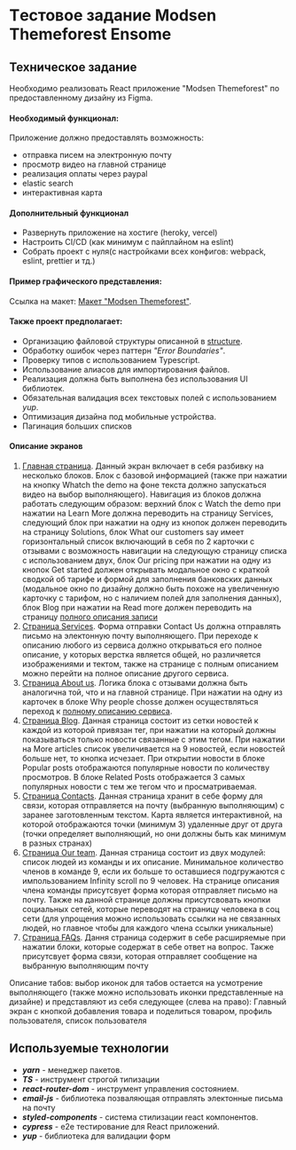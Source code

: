 # Tестовое задание Modsen Themeforest Ensome

## Техническое задание
Необходимо реализовать React приложение "Modsen Themeforest" по предоставленному дизайну из Figma.

#### Необходимый функционал:

Приложение должно предоставлять возможность:
- отправка писем на электронную почту
- просмотр видео на главной странице
- реализация оплаты через paypal
- elastic search
- интерактивная карта

#### Дополнительный функционал

- Развернуть приложение на хостиге (heroky, vercel)
- Настроить CI/CD (как минимум с пайплайном на eslint)
- Собрать проект с нуля(с настройками всех конфигов: webpack, eslint, prettier и тд.)

#### Пример графического представления:

Ссылка на макет: [Макет "Modsen Themeforest"](https://www.figma.com/file/RH6Tg2icMlc7M2DdHEJ9Bl/Themeforest-Modsen-Template-(Community)?node-id=236%3A74554).

#### Также проект предполагает:
- Организацию файловой структуры описанной в [structure](https://github.com/mkrivel/structure).
- Обработку ошибок через паттерн *"Error Boundaries"*.
- Проверку типов с использованием Typescript.
- Использование алиасов для импортирования файлов.
- Реализация должна быть выполнена без использования UI библиотек.
- Обязательная валидация всех текстовых полей с использованием *yup*.
- Оптимизация дизайна под мобильные устройства.
- Пагинация больших списков

#### Описание экранов
1. [Главная страница](https://www.figma.com/file/RH6Tg2icMlc7M2DdHEJ9Bl/Themeforest-Modsen-Template-(Community)?node-id=255%3A18588). Данный экран включает в себя разбивку на несколько блоков. Блок с базовой информацией (также при нажатии на кнопку Whatch the demo на фоне текста должно запускаться видео на выбор выполняющего). Навигация из блоков должна работать следующим образом: верхний блок с Watch the demo при нажатии на Learn More должна переводить на страницу Services, следующий блок при нажатии на одну из кнопок должен переводить на страницу Solutions, блок What our customers say имеет горизонтальный список включающий в себя по 2 карточки с отзывами с возможность навигации на следующую страницу списка с использованием двух, блок Our pricing при нажатии на одну из кнопок Get started должен открывать модальное окно с краткой сводкой об тарифе и формой для заполнения банковских данных (модальное окно по дизайну должно быть похоже на увеличенную карточку с тарифом, но с наличием полей для заполнения данных), блок Blog при нажатии на Read more должен переводить на страницу [полного описания записи](https://www.figma.com/file/RH6Tg2icMlc7M2DdHEJ9Bl/Themeforest-Modsen-Template-(Community)?node-id=255%3A24521)
2. [Страница Services](https://www.figma.com/file/RH6Tg2icMlc7M2DdHEJ9Bl/Themeforest-Modsen-Template-(Community)?node-id=255%3A20964). Форма отправки Contact Us должна отправлять письмо на электонную почту выполняющего. При переходе к описанию любого из сервиса должно открываться его полное описание, у которых верстка является общей, но различяется изображениями и тектом, также на странице с полным описанием можно перейти на полное описание другого сервиса.  
3. [Страница About us](https://www.figma.com/file/RH6Tg2icMlc7M2DdHEJ9Bl/Themeforest-Modsen-Template-(Community)?node-id=255%3A23264). Логика блока с отзывами должна быть аналогична той, что и на главной странице. При нажатии на одну из карточек в блоке Why people chosse должен осуществляться переход к [полному описанию сервиса](https://www.figma.com/file/RH6Tg2icMlc7M2DdHEJ9Bl/Themeforest-Ensome-Modsen-(Community)?node-id=255%3A24521).
4. [Страница Blog](https://www.figma.com/file/RH6Tg2icMlc7M2DdHEJ9Bl/Themeforest-Modsen-Template-(Community)?node-id=255%3A24519). Данная страница состоит из сетки новостей к каждой из которой привязан тег, при нажатии на который должны показываться только новости связанные с этим тегом. При нажатии на More articles список увеличивается на 9 новостей, если новостей больше нет, то кнопка исчезает. При открытии новости в блоке Popular posts отображаются популярные новости по количеству просмотров. В блоке Related Posts отображается 3 самых популярных новости с тем же тегом что и просматриваемая.
5. [Страница Contacts](https://www.figma.com/file/RH6Tg2icMlc7M2DdHEJ9Bl/Themeforest-Modsen-Template-(Community)?node-id=255%3A26942). Данная страница хранит в себе форму для связи, которая отправляется на почту (выбранную выполняющим) с заранее заготовленным текстом. Карта является интерактивной, на которой отображаются точки (минимум 3) удаленные друг от друга (точки определяет выполняющий, но они должны быть как минимум в разных странах)
6. [Страница Our team](https://www.figma.com/file/RH6Tg2icMlc7M2DdHEJ9Bl/Themeforest-Modsen-Template-(Community)?node-id=255%3A27792). Данная страница состоит из двух модулей: список людей из команды и их описание. Минимальное количество членов в команде 9, если их больше то оставшиеся подгружаются с импользованием Infinity scroll по 9 человек. На странице описания члена команды присутсвует форма которая отправляет письмо на почту. Также на данной странице должны присутсвовать кнопки социальных сетей, которые переводят на страницу человека в соц сети (для упрощения можно использовать ссылки на не связанных людей, но главное чтобы для каждого члена ссылки уникальные)
7. [Страница FAQs](https://www.figma.com/file/RH6Tg2icMlc7M2DdHEJ9Bl/Themeforest-Modsen-Template-(Community)?node-id=255%3A28995). Дання страница содержит в себе расширяемые при нажатии блоки, которые содержат в себе ответ на вопрос. Также присутсвует форма связи, которая отправляет сообщение на выбранную выполняющим почту

Описание табов: выбор иконок для табов остается на усмотрение выполняющего (также можно использовать иконки представленные на дизайне) и представляют из себя следующее (слева на право): Главный экран с кнопкой добавления товара и поделиться товаром, профиль пользователя, список пользователя



## Используемые технологии

- ***yarn*** - менеджер пакетов.
- ***TS*** - инструмент строгой типизации
- ***react-router-dom*** - инструмент управления состоянием.
- ***email-js*** - библиотека позваляющая отправлять электонные письма на почту
- ***styled-components*** - система стилизации react компонентов.
- ***cypress*** - e2e тестирование для React приложений.
- ***yup*** - библиотека для валидации форм
